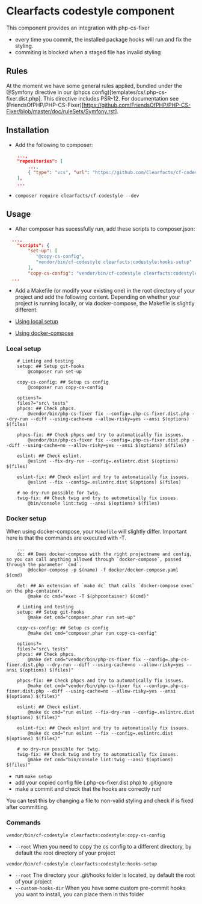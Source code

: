 # Clearfacts codestyle component

This component provides an integration with php-cs-fixer
- every time you commit, the installed package hooks will run and fix the styling.
- commiting is blocked when a staged file has invalid styling

## Rules

At the moment we have some general rules applied, bundled under the @Symfony directive in our (phpcs config)[templates/cs/.php-cs-fixer.dist.php]. This directive includes PSR-12. For documentation see (FriendsOfPHP/PHP-CS-Fixer)[https://github.com/FriendsOfPHP/PHP-CS-Fixer/blob/master/doc/ruleSets/Symfony.rst]. 

## Installation

- Add the following to composer:

```json
    ...,
    "repositories": [
        ...,
        { "type": "vcs", "url": "https://github.com/Clearfacts/cf-codestyle" }
    ],
    ...
```

- `composer require clearfacts/cf-codestyle --dev`

## Usage

- After composer has sucessfully run, add these scripts to composer.json:
```json
  ...,
    "scripts": {
        "set-up": [
           "@copy-cs-config",
           "vendor/bin/cf-codestyle clearfacts:codestyle:hooks-setup"
        ],
        "copy-cs-config": "vendor/bin/cf-codestyle clearfacts:codestyle:copy-cs-config",
  ...
```


- Add a Makefile (or modify your existing one) in the root directory of your project and add the following content.
Depending on whether your project is running locally, or via docker-compose, the Makefile is slightly different:
 
 
 -  [Using local setup](#local-setup)
  
 - [Using docker-compose](#docker-setup)


### Local setup
```make
    # Linting and testing
    setup: ## Setup git-hooks
	    @composer run set-up

    copy-cs-config: ## Setup cs config
        @composer run copy-cs-config

    options?=
    files?="src\ tests"
    phpcs: ## Check phpcs.
        @vendor/bin/php-cs-fixer fix --config=.php-cs-fixer.dist.php --dry-run --diff --using-cache=no --allow-risky=yes --ansi $(options) $(files)

    phpcs-fix: ## Check phpcs and try to automatically fix issues.
        @vendor/bin/php-cs-fixer fix --config=.php-cs-fixer.dist.php --diff --using-cache=no --allow-risky=yes --ansi $(options) $(files)

    eslint: ## Check eslint.
        @eslint --fix-dry-run --config=.eslintrc.dist $(options) $(files)

    eslint-fix: ## Check eslint and try to automatically fix issues.
        @eslint --fix --config=.eslintrc.dist $(options) $(files)

    # no dry-run possible for twig.
    twig-fix: ## Check twig and try to automatically fix issues.
        @bin/console lint:twig --ansi $(options) $(files)
```

### Docker setup

When using docker-compose, your `Makefile` will slightly differ. Important here is that the commands are executed with -T.

```make
    ...
    dc: ## Does docker-compose with the right projectname and config, so you can call anything allowed through `docker-compose`, passed through the parameter `cmd`.
	    @docker-compose -p $(name) -f docker/docker-compose.yaml $(cmd)

    det: ## An extension of `make dc` that calls `docker-compose exec` on the php-container.
	    @make dc cmd="exec -T $(phpcontainer) $(cmd)"

    # Linting and testing
    setup: ## Setup git-hooks
	    @make det cmd="composer.phar run set-up"

    copy-cs-config: ## Setup cs config
        @make det cmd="composer.phar run copy-cs-config"

    options?=
    files?="src\ tests"
    phpcs: ## Check phpcs.
        @make det cmd="vendor/bin/php-cs-fixer fix --config=.php-cs-fixer.dist.php --dry-run --diff --using-cache=no --allow-risky=yes --ansi $(options) $(files)"

    phpcs-fix: ## Check phpcs and try to automatically fix issues.
        @make det cmd="vendor/bin/php-cs-fixer fix --config=.php-cs-fixer.dist.php --diff --using-cache=no --allow-risky=yes --ansi $(options) $(files)"

    eslint: ## Check eslint.
        @make dc cmd="run eslint --fix-dry-run --config=.eslintrc.dist $(options) $(files)"

    eslint-fix: ## Check eslint and try to automatically fix issues.
        @make dc cmd="run eslint --fix --config=.eslintrc.dist $(options) $(files)"

    # no dry-run possible for twig.
    twig-fix: ## Check twig and try to automatically fix issues.
        @make det cmd="bin/console lint:twig --ansi $(options) $(files)"
```


- run `make setup`
- add your copied config file (.php-cs-fixer.dist.php) to .gitignore
- make a commit and check that the hooks are correctly run!
    
You can test this by changing a file to non-valid styling and check if is fixed after committing.

### Commands

`vendor/bin/cf-codestyle clearfacts:codestyle:copy-cs-config`

- `--root` When you need to copy the cs config to a different directory, by default the root directory of your project

`vendor/bin/cf-codestyle clearfacts:codestyle:hooks-setup`

- `--root` The directory your .git/hooks folder is located, by default the root of your project
- `--custom-hooks-dir` When you have some custom pre-commit hooks you want to install, you can place them in this folder

